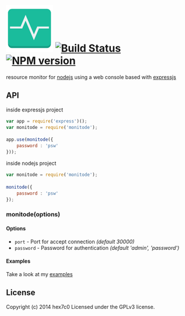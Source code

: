 [![monitode logo](https://raw.githubusercontent.com/hex7c0/monitode/master/public/monitode.png)](https://hex7c0.github.io/monitode/)
[![Build Status](https://travis-ci.org/hex7c0/monitode.svg?branch=master)](https://travis-ci.org/hex7c0/monitode) [![NPM version](https://badge.fury.io/js/monitode.svg)](http://badge.fury.io/js/monitode)
==============

resource monitor for [nodejs](http://nodejs.org) using a web console based with [expressjs](http://expressjs.com/)

## API

inside expressjs project
```js
var app = require('express')();
var monitode = require('monitode');

app.use(monitode({
    password : 'psw'
}));
```

inside nodejs project
```js
var monitode = require('monitode');

monitode({
    password : 'psw'
});
```

### monitode(options)

#### Options

  - `port` - Port for accept connection _(default 30000)_
  - `password` - Password for authentication _(default 'admin', 'password')_


#### Examples

Take a look at my [examples](https://github.com/hex7c0/monitode/tree/master/examples)

## License
Copyright (c) 2014 hex7c0
Licensed under the GPLv3 license.
